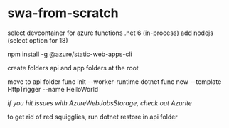 # swa-from-scratch

select devcontainer for azure functions .net 6 (in-process)
add nodejs (select option for 18)

npm install -g @azure/static-web-apps-cli

create folders api and app folders at the root

move to api folder
func init --worker-runtime dotnet
func new --template HttpTrigger --name HelloWorld

*if you hit issues with AzureWebJobsStorage, check out Azurite*

to get rid of red squigglies, run dotnet restore in api folder